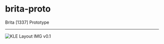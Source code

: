 # brita-proto
Brita [1337] Prototype

---
![KLE Layout IMG v0.1]([http://url/to/img.png](https://github.com/lmnpie/brita-proto/blob/main/brika-1337%20(1).png?raw=true))
